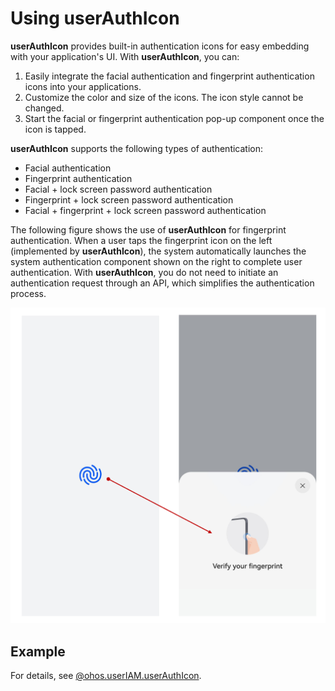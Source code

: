 # Using userAuthIcon

**userAuthIcon** provides built-in authentication icons for easy embedding with your application's UI. With **userAuthIcon**, you can:

1. Easily integrate the facial authentication and fingerprint authentication icons into your applications.
2. Customize the color and size of the icons. The icon style cannot be changed.
3. Start the facial or fingerprint authentication pop-up component once the icon is tapped.

**userAuthIcon** supports the following types of authentication:

- Facial authentication
- Fingerprint authentication
- Facial + lock screen password authentication
- Fingerprint + lock screen password authentication
- Facial + fingerprint + lock screen password authentication

The following figure shows the use of **userAuthIcon** for fingerprint authentication. When a user taps the fingerprint icon on the left (implemented by **userAuthIcon**), the system automatically launches the system authentication component shown on the right to complete user authentication. With **userAuthIcon**, you do not need to initiate an authentication request through an API, which simplifies the authentication process.

![user_auth_icon_demo](figures/user_auth_icon_demo.png)

## Example

For details, see [@ohos.userIAM.userAuthIcon](../../reference/apis-user-authentication-kit/ohos-useriam-userauthicon.md).
